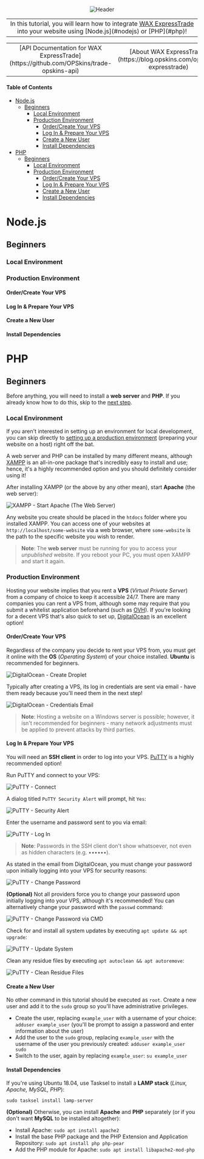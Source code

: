 <p align = "center">
	<img alt = "Header" src = "img/header.png">
</p>

<table align = "center">
	<td align = "center">In this tutorial, you will learn how to integrate <a href = "https://github.com/OPSkins/trade-opskins-api" target = "_blank">WAX ExpressTrade</a> into your website using [Node.js](#nodejs) or [PHP](#php)!</td>
</table>

<table align = "center">
	<td align = "center">[API Documentation for WAX ExpressTrade](https://github.com/OPSkins/trade-opskins-api)</td>
	<td align = "center">[About WAX ExpressTrade](https://blog.opskins.com/opskins-expresstrade)</td>
</table>

#### Table of Contents

* [Node.js](#nodejs)
	* [Beginners](#beginners)
		* [Local Environment](#local-environment)
		* [Production Environment](#production-environment)
			* [Order/Create Your VPS](#ordercreate-your-vps)
			* [Log In & Prepare Your VPS](#log-in--prepare-your-vps)
			* [Create a New User](#create-a-new-user)
			* [Install Dependencies](#install-dependencies)
* [PHP](#php)
	* [Beginners](#beginners-1)
		* [Local Environment](#local-environment-1)
		* [Production Environment](#production-environment-1)
			* [Order/Create Your VPS](#ordercreate-your-vps-1)
			* [Log In & Prepare Your VPS](#log-in--prepare-your-vps-1)
			* [Create a New User](#create-a-new-user-1)
			* [Install Dependencies](#install-dependencies-1)

# Node.js

## Beginners

### Local Environment

### Production Environment

#### Order/Create Your VPS

#### Log In & Prepare Your VPS

#### Create a New User

#### Install Dependencies

# PHP

## Beginners

Before anything, you will need to install a **web server** and **PHP**. If you already know how to do this, skip to the [next step](#beginners-1).

### Local Environment

If you aren't interested in setting up an environment for local development, you can skip directly to [setting up a production environment](#production-environment-1) (preparing your website on a host) right off the bat.

A web server and PHP can be installed by many different means, although [XAMPP](https://www.apachefriends.org) is an all-in-one package that's incredibly easy to install and use; hence, it's a highly recommended option and you should definitely consider using it!

After installing XAMPP (or the above by any other mean), start **Apache** (the web server):

<img alt = "XAMPP - Start Apache (The Web Server)" src = "img/xampp_start_apache_server.png">

Any website you create should be placed in the `htdocs` folder where you installed XAMPP. You can access one of your websites at `http://localhost/some-website` via a web browser, where `some-website` is the path to the specific website you wish to render.

> **Note**: The **web server** must be running for you to access your *unpublished* website. If you reboot your PC, you must open XAMPP and start it again.

### Production Environment

Hosting your website implies that you rent a **VPS** (*Virtual Private Server*) from a company of choice to keep it accessible 24/7. There are many companies you can rent a VPS from, although some may require that you submit a whitelist application beforehand (such as [OVH](https://www.ovh.com/world)). If you're looking for a decent VPS that's also quick to set up, [DigitalOcean](https://www.digitalocean.com) is an excellent option!

#### Order/Create Your VPS

Regardless of the company you decide to rent your VPS from, you must get it online with the **OS** (*Operating System*) of your choice installed. **Ubuntu** is recommended for beginners.

<img alt = "DigitalOcean - Create Droplet" src = "img/digitalocean_create_droplet.png">

Typically after creating a VPS, its log in credentials are sent via email - have them ready because you'll need them in the next step!

<img alt = "DigitalOcean - Credentials Email" src = "img/digitalocean_credentials_email.png">

> **Note**: Hosting a website on a Windows server is possible; however, it isn't recommended for beginners - many network adjustments must be applied to prevent attacks by third parties.

#### Log In & Prepare Your VPS

You will need an **SSH client** in order to log into your VPS. [PuTTY](https://www.chiark.greenend.org.uk/~sgtatham/putty/latest.html) is a highly recommended option!

Run PuTTY and connect to your VPS:

<img alt = "PuTTY - Connect" src = "img/putty_connect.png">

A dialog titled `PuTTY Security Alert` will prompt, hit `Yes`:

<img alt = "PuTTY - Security Alert" src = "img/putty_security_alert.png">

Enter the username and password sent to you via email:

<img alt = "PuTTY - Log In" src = "img/putty_log_in.png">

> **Note**: Passwords in the SSH client don't show whatsoever, not even as hidden characters (e.g. ••••••).

As stated in the email from DigitalOcean, you must change your password upon initially logging into your VPS for security reasons:

<img alt = "PuTTY - Change Password" src = "img/putty_change_password.png">

**(Optional)** Not all providers force you to change your password upon initially logging into your VPS, although it's recommended! You can alternatively change your password with the `passwd` command:

<img alt = "PuTTY - Change Password via CMD" src = "img/putty_change_password_via_cmd.png">

Check for and install all system updates by executing `apt update && apt upgrade`:

<img alt = "PuTTY - Update System" src = "img/putty_update_system.png">

Clean any residue files by executing `apt autoclean && apt autoremove`:

<img alt = "PuTTY - Clean Residue Files" src = "img/putty_clean_residue_files.png">

#### Create a New User

No other command in this tutorial should be executed as `root`. Create a new user and add it to the `sudo` group so you'll have administrative privileges.

- Create the user, replacing `example_user` with a username of your choice: `adduser example_user` (you'll be prompt to assign a password and enter information about the user)
- Add the user to the `sudo` group, replacing `example_user` with the username of the user you previously created: `adduser example_user sudo`
- Switch to the user, again by replacing `example_user`: `su example_user`

#### Install Dependencies

If you're using Ubuntu 18.04, use Tasksel to install a **LAMP stack** (*Linux, Apache, MySQL, PHP*):

`sudo tasksel install lamp-server`

**(Optional)** Otherwise, you can install **Apache** and **PHP** separately (or if you don't want **MySQL** to be installed altogether):
- Install Apache: `sudo apt install apache2`
- Install the base PHP package and the PHP Extension and Application Repository: `sudo apt install php php-pear`
- Add the PHP module for Apache: `sudo apt install libapache2-mod-php`